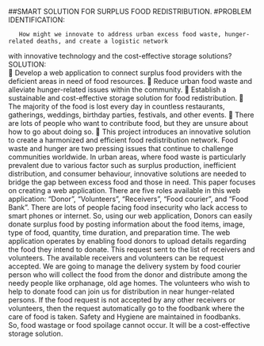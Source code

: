 ##SMART SOLUTION FOR SURPLUS FOOD REDISTRIBUTION.
     #PROBLEM IDENTIFICATION:
     
       How might we innovate to address urban excess food waste, hunger-related deaths, and create a logistic network 
with innovative technology and the cost-effective storage solutions?
     SOLUTION:     
      	Develop a web application to connect surplus food providers with the deficient areas in need of food resources.
      	Reduce urban food waste and alleviate hunger-related issues within the community.
      	Establish a sustainable and cost-effective storage solution for food redistribution.
      	The majority of the food is lost every day in countless restaurants, gatherings, weddings, birthday parties, 
festivals, and other events.
      	There are lots of people who want to contribute food, but they are unsure about how to go about doing so.
      	This project introduces an innovative solution to create a harmonized and efficient food redistribution network.
      Food waste and hunger are two pressing issues that continue to challenge communities worldwide. In urban areas, 
where food waste is particularly prevalent due to various factor such as surplus production, inefficient distribution, 
and consumer behaviour, innovative solutions are needed to bridge the gap between excess food and those in need.
      This paper focuses on creating a web application. There are five roles available in this web application: 
“Donor”, “Volunteers”, “Receivers”, “Food courier”, and “Food Bank”. There are lots of people facing food insecurity 
who lack access to smart phones or internet. So, using our web application, Donors can easily donate surplus food by 
posting information about the food items, image, type of food, quantity, time duration, and preparation time.
     The web application operates by enabling food donors to upload details regarding the food they intend to donate. 
     This request sent to the list of receivers and volunteers. The available receivers and volunteers can be request accepted. 
     We are going to manage the delivery system by food courier person who will collect the food from the donor and distribute 
among the needy people like orphanage, old age homes. The volunteers who wish to help to donate food can join us 
for distribution in near hunger-related persons.
     If the food request is not accepted by any other receivers or volunteers, then the request automatically 
go to the foodbank where the care of food is taken. Safety and Hygiene are maintained in foodbanks.  
So, food wastage or food spoilage cannot occur. It will be a cost-effective storage solution.

      
